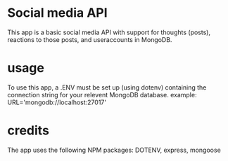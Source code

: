# Social media API
This app is a basic social media API with support for thoughts (posts), reactions to those posts, and useraccounts in MongoDB.

# usage
To use this app, a .ENV must be set up (using dotenv) containing the connection string for your relevent MongoDB database.
 example: URL='mongodb://localhost:27017'
 
# credits
The app uses the following NPM packages:
DOTENV, express, mongoose